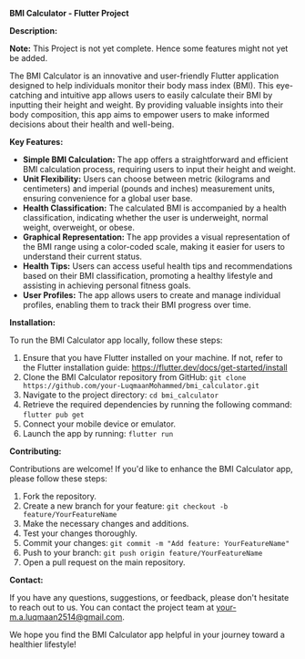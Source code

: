 **BMI Calculator - Flutter Project**

**Description:**

**Note:** This Project is not yet complete. Hence some features might not yet be added.

The BMI Calculator is an innovative and user-friendly Flutter application designed to help individuals monitor their body mass index (BMI). This eye-catching and intuitive app allows users to easily calculate their BMI by inputting their height and weight. By providing valuable insights into their body composition, this app aims to empower users to make informed decisions about their health and well-being.

**Key Features:**

- **Simple BMI Calculation:** The app offers a straightforward and efficient BMI calculation process, requiring users to input their height and weight.
- **Unit Flexibility:** Users can choose between metric (kilograms and centimeters) and imperial (pounds and inches) measurement units, ensuring convenience for a global user base.
- **Health Classification:** The calculated BMI is accompanied by a health classification, indicating whether the user is underweight, normal weight, overweight, or obese.
- **Graphical Representation:** The app provides a visual representation of the BMI range using a color-coded scale, making it easier for users to understand their current status.
- **Health Tips:** Users can access useful health tips and recommendations based on their BMI classification, promoting a healthy lifestyle and assisting in achieving personal fitness goals.
- **User Profiles:** The app allows users to create and manage individual profiles, enabling them to track their BMI progress over time.

**Installation:**

To run the BMI Calculator app locally, follow these steps:

1. Ensure that you have Flutter installed on your machine. If not, refer to the Flutter installation guide: https://flutter.dev/docs/get-started/install
2. Clone the BMI Calculator repository from GitHub: `git clone https://github.com/your-LuqmaanMohammed/bmi_calculator.git`
3. Navigate to the project directory: `cd bmi_calculator`
4. Retrieve the required dependencies by running the following command: `flutter pub get`
5. Connect your mobile device or emulator.
6. Launch the app by running: `flutter run`

**Contributing:**

Contributions are welcome! If you'd like to enhance the BMI Calculator app, please follow these steps:

1. Fork the repository.
2. Create a new branch for your feature: `git checkout -b feature/YourFeatureName`
3. Make the necessary changes and additions.
4. Test your changes thoroughly.
5. Commit your changes: `git commit -m "Add feature: YourFeatureName"`
6. Push to your branch: `git push origin feature/YourFeatureName`
7. Open a pull request on the main repository.


**Contact:**

If you have any questions, suggestions, or feedback, please don't hesitate to reach out to us. You can contact the project team at your-m.a.luqmaan2514@gmail.com.

We hope you find the BMI Calculator app helpful in your journey toward a healthier lifestyle!
